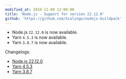 ```yaml
---
modified_at: 2024-12-09 12:00:00
title: 'Node.js - Support for version 22.12.0'
github: 'https://github.com/Scalingo/nodejs-buildpack'
---
```


- Node.js `22.12.0` is now available.
- Yarn `4.5.3` is now available.
- Yarn `3.8.7` is now available.

Changelogs:
- [Node.js 22.12.0](https://github.com/nodejs/node/blob/main/doc/changelogs/CHANGELOG_V22.md#22.12.0)
- [Yarn 4.5.3](https://github.com/yarnpkg/berry/releases/tag/%40yarnpkg%2Fcli%2F4.5.3)
- [Yarn 3.8.7](https://github.com/yarnpkg/berry/releases/tag/%40yarnpkg%2Fcli%2F3.8.7)
